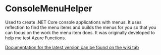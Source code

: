 # ConsoleMenuHelper
Used to create .NET Core console applications with menus.  It uses reflection to find the menu items and builds the menus for you so that you can focus on the work the menu item does.  It was originally developed to help me test Azure Functions.


[Documentation for the latest version can be found on the wiki tab](https://github.com/madcodemonkey/ConsoleMenuHelper/wiki)
